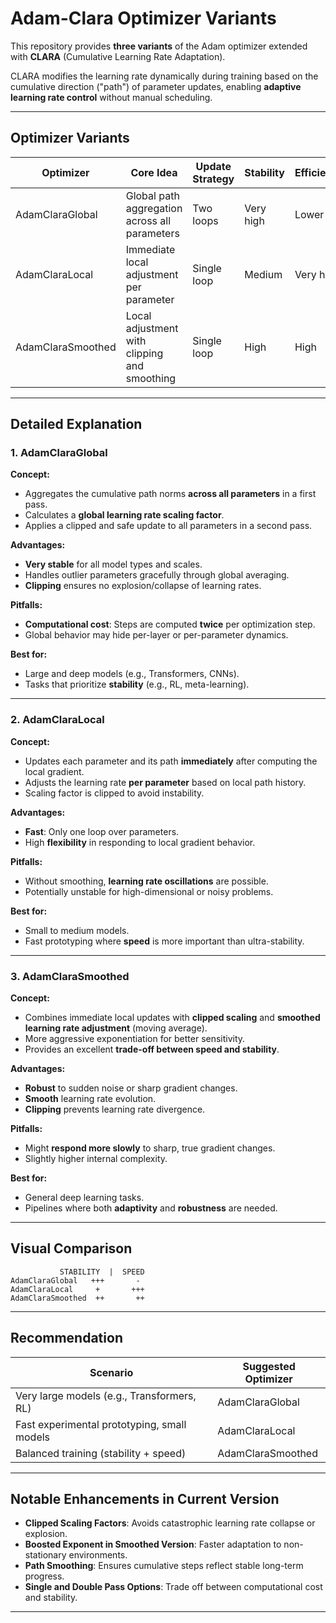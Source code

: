 # Adam-Clara Optimizer Variants

This repository provides **three variants** of the Adam optimizer extended with **CLARA** (Cumulative Learning Rate Adaptation).

CLARA modifies the learning rate dynamically during training based on the cumulative direction ("path") of parameter updates, enabling **adaptive learning rate control** without manual scheduling.

---

## Optimizer Variants

| Optimizer         | Core Idea                                     | Update Strategy | Stability | Efficiency | Potential Pitfalls                          |
| ----------------- | --------------------------------------------- | --------------- | --------- | ---------- | ------------------------------------------- |
| AdamClaraGlobal   | Global path aggregation across all parameters | Two loops       | Very high | Lower      | Computational overhead (two passes)         |
| AdamClaraLocal    | Immediate local adjustment per parameter      | Single loop     | Medium    | Very high  | Potential LR oscillations without smoothing |
| AdamClaraSmoothed | Local adjustment with clipping and smoothing  | Single loop     | High      | High       | May react slower to large true changes      |

---

## Detailed Explanation

### 1. AdamClaraGlobal

**Concept:**

- Aggregates the cumulative path norms **across all parameters** in a first pass.
- Calculates a **global learning rate scaling factor**.
- Applies a clipped and safe update to all parameters in a second pass.

**Advantages:**

- **Very stable** for all model types and scales.
- Handles outlier parameters gracefully through global averaging.
- **Clipping** ensures no explosion/collapse of learning rates.

**Pitfalls:**

- **Computational cost**: Steps are computed **twice** per optimization step.
- Global behavior may hide per-layer or per-parameter dynamics.

**Best for:**

- Large and deep models (e.g., Transformers, CNNs).
- Tasks that prioritize **stability** (e.g., RL, meta-learning).

---

### 2. AdamClaraLocal

**Concept:**

- Updates each parameter and its path **immediately** after computing the local gradient.
- Adjusts the learning rate **per parameter** based on local path history.
- Scaling factor is clipped to avoid instability.

**Advantages:**

- **Fast**: Only one loop over parameters.
- High **flexibility** in responding to local gradient behavior.

**Pitfalls:**

- Without smoothing, **learning rate oscillations** are possible.
- Potentially unstable for high-dimensional or noisy problems.

**Best for:**

- Small to medium models.
- Fast prototyping where **speed** is more important than ultra-stability.

---

### 3. AdamClaraSmoothed

**Concept:**

- Combines immediate local updates with **clipped scaling** and **smoothed learning rate adjustment** (moving average).
- More aggressive exponentiation for better sensitivity.
- Provides an excellent **trade-off between speed and stability**.

**Advantages:**

- **Robust** to sudden noise or sharp gradient changes.
- **Smooth** learning rate evolution.
- **Clipping** prevents learning rate divergence.

**Pitfalls:**

- Might **respond more slowly** to sharp, true gradient changes.
- Slightly higher internal complexity.

**Best for:**

- General deep learning tasks.
- Pipelines where both **adaptivity** and **robustness** are needed.

---

## Visual Comparison

```
           STABILITY  |  SPEED
AdamClaraGlobal   +++       -
AdamClaraLocal     +       +++
AdamClaraSmoothed  ++       ++
```

---

## Recommendation

| Scenario                                    | Suggested Optimizer |
| ------------------------------------------- | ------------------- |
| Very large models (e.g., Transformers, RL)  | AdamClaraGlobal     |
| Fast experimental prototyping, small models | AdamClaraLocal      |
| Balanced training (stability + speed)       | AdamClaraSmoothed   |

---

## Notable Enhancements in Current Version

- **Clipped Scaling Factors**: Avoids catastrophic learning rate collapse or explosion.
- **Boosted Exponent in Smoothed Version**: Faster adaptation to non-stationary environments.
- **Path Smoothing**: Ensures cumulative steps reflect stable long-term progress.
- **Single and Double Pass Options**: Trade off between computational cost and stability.

---
